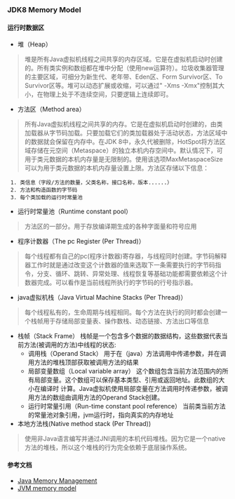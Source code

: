 ### JDK8 Memory Model
#### 运行时数据区
* 堆（Heap）
 > 堆是所有Java虚拟机线程之间共享的内存区域。它是在虚拟机启动时创建的。所有类实例和数组都在堆中分配（使用new运算符）。垃圾收集器管理的主要区域，可细分为新生代、老年带、Eden区、Form Survivor区、To Survivor区等。堆可以动态扩展或收缩，可以通过" -Xms -Xmx"控制其大小，在物理上处于不连续空间，只要逻辑上连续即可。
* 方法区（Method area）
 > 所有Java虚拟机线程之间共享的内存。它是在虚拟机启动时创建的，由类加载器从字节码加载。只要加载它们的类加载器处于活动状态，方法区域中的数据就会保留在内存中。在JDK 8中，永久代被删除，HotSpot将方法区域存储在元空间（Metaspace）的独立本机内存空间中。默认情况下，可用于类元数据的本机内存量是无限制的。使用该选项MaxMetaspaceSize可以为用于类元数据的本机内存量设置上限。方法区存储以下信息：
 
     1. 类信息（字段/方法的数量，父类名称，接口名称，版本......）
     2. 方法和构造函数的字节码
     3. 每个类加载的运行时常量池
* 运行时常量池（Runtime constant pool）
> 方法区的一部分。用于存放编译期生成的各种字面量和符号应用
* 程序计数器（The pc Register (Per Thread)）
> 每个线程都有自己的pc(程序计数器)寄存器，与线程同时创建。字节码解释器工作时就是通过改变这个计数器的值来选取下一条需要执行的字节码指令，分支、循环、跳转、异常处理、线程恢复等基础功能都需要依赖这个计数器完成。可以看作是当前线程所执行的字节码的行号指示器。
* java虚拟机栈（Java Virtual Machine Stacks (Per Thread)）
> 每个线程私有的，生命周期与线程相同。每个方法在执行的同时都会创建一个栈帧用于存储局部变量表、操作数栈、动态链接、方法出口等信息
   * 栈帧（Stack Frame）
     栈帧是一个包含多个数据的数据结构，这些数据代表当前方法(被调用的方法)中线程的状态:
     * 调用栈（Operand Stack）  用于在（java）方法调用中传递参数，并在调用方法的堆栈顶部获取被调用方法的结果
     * 局部变量数组（Local variable array）  这个数组包含当前方法范围内的所有局部变量。这个数组可以保存基本类型、引用或返回地址。此数组的大小在编译时  计算。Java虚拟机使用局部变量在方法调用时传递参数，被调用方法的数组由调用方法的Operand Stack创建。
     * 运行时常量引用（Run-time constant pool reference） 当前类当前方法的常量池对象引用，jvm运行时，指向真实的内存地址   
* 本地方法栈(Native method stack (Per Thread))
> 使用非Java语言编写并通过JNI调用的本机代码堆栈。因为它是一个native方法的堆栈，所以这个堆栈的行为完全依赖于底层操作系统。

#### 参考文档
  * [Java Memory Management](https://dzone.com/articles/java-memory-management)
  * [JVM memory model](http://coding-geek.com/jvm-memory-model/)
